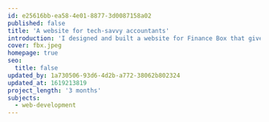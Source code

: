 ```yaml
---
id: e25616bb-ea58-4e01-8877-3d0087158a02
published: false
title: 'A website for tech-savvy accountants'
introduction: 'I designed and built a website for Finance Box that gives them ultimate flexibility.'
cover: fbx.jpeg
homepage: true
seo:
  title: false
updated_by: 1a730506-93d6-4d2b-a772-38062b802324
updated_at: 1619213819
project_length: '3 months'
subjects:
  - web-development
---
```

